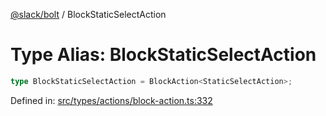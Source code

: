 [@slack/bolt](../index.md) / BlockStaticSelectAction

# Type Alias: BlockStaticSelectAction

```ts
type BlockStaticSelectAction = BlockAction<StaticSelectAction>;
```

Defined in: [src/types/actions/block-action.ts:332](https://github.com/slackapi/bolt-js/blob/main/src/types/actions/block-action.ts#L332)
